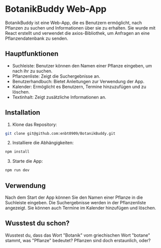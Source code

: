 # BotanikBuddy Web-App

BotanikBuddy ist eine Web-App, die es Benutzern ermöglicht, nach Pflanzen zu suchen und Informationen über sie zu erhalten. Sie wurde mit React erstellt und verwendet die axios-Bibliothek, um Anfragen an eine Pflanzendatenbank zu senden.

## Hauptfunktionen

- Suchleiste: Benutzer können den Namen einer Pflanze eingeben, um nach ihr zu suchen.
- Pflanzenliste: Zeigt die Suchergebnisse an.
- Benutzerhandbuch: Bietet Anleitungen zur Verwendung der App.
- Kalender: Ermöglicht es Benutzern, Termine hinzuzufügen und zu löschen.
- Textinhalt: Zeigt zusätzliche Informationen an.

## Installation

1. Klone das Repository:

```bash
git clone git@github.com:enbt0909/BotanikBuddy.git
```

2. Installiere die Abhängigkeiten:

```bash
npm install
```

3. Starte die App:

```bash
npm run dev
```

## Verwendung

Nach dem Start der App können Sie den Namen einer Pflanze in die Suchleiste eingeben. Die Suchergebnisse werden in der Pflanzenliste angezeigt. Sie können auch Termine im Kalender hinzufügen und löschen.

## Wusstest du schon?

Wusstest du, dass das Wort "Botanik" vom griechischen Wort "botane" stammt, was "Pflanze" bedeutet? Pflanzen sind doch erstaunlich, oder?

